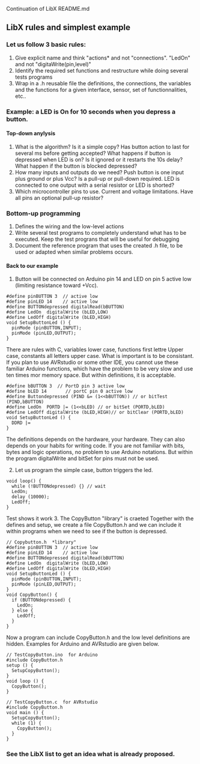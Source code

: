 Continuation of LibX README.md
## LibX rules and simplest example
### Let us follow 3 basic rules:
1. Give explicit name and think "actions* and not "connections". "LedOn" and not "digitaWrite(pin,level)"
2. Identify the required set functions and restructure while doing several tests programs
3. Wrap in a .h reusable file the definitions, the connections, the variables and the functions for a given interface, sensor, set of functionnalities, etc..

### Example: a LED is On for 10 seconds when you depress a button.
#### Top-down anylysis
1. What is the algorithm? Is it a simple copy? Has button action to last for several ms before getting accepted? What happens if button is depressed when LED is on? Is it ignored or it restarts the 10s delay? What happen if the button is blocked depressed?
2. How many inputs and outputs do we need? Push button is one input plus ground or plus Vcc? Is a pull-up or pull-down required. LED is connected to one output with a serial resistor or LED is shorted?
3. Which microcontroller pins to use. Current and voltage limitations. Have all pins an optional pull-up resistor?

### Bottom-up programming
1. Defines the wiring and the low-level actions
2. Write several test programs to completely understand what has to be executed. Keep the test prograns that will be useful for debugging
3. Document the reference program that uses the created .h file, to be used or adapted when similar problems occurs.

#### Back to our example
1. Button will be connected on Arduino pin 14 and LED on pin 5 active low (limiting resistance toward +Vcc).
```
#define pinBUTTON 3  // active low
#define pinLED 14    // active low
#define BUTTONdepressed digitalRead(bBUTTON)
#define LedOn  digitalWrite (bLED,LOW)
#define LedOff digitalWrite (bLED,HIGH)
void SetupButtonLed () {
  pinMode (pinBUTTON,INPUT);
  pinMode (pinLED,OUTPUT);
}
```
There are rules with C, variables lower case, functions first lettre Upper case, constants all letters upper case. What is important is to be consistant.
If you plan to use AVRstudio or some other IDE, you cannot use these familiar Arduino functions, which have the problem to be very slow and use ten times mor memory space. But within definitions, it is acceptable.
```
#define bBUTTON 3  // PortD pin 3 active low
#define bLED 14       // portC pin 0 active low
#define Buttondepressed (PIND &= (1<<bBUTTON)) // or bitTest (PIND,bBUTTON)
#define LedOn  PORTD |= (1<<bLED) // or bitSet (PORTD,bLED)
#define LedOff digitalWrite (bLED,HIGH)// or bitClear (PORTD,bLED)
void SetupButtonLed () {
  DDRD |=
}
```
The definitions depends on the hardware, your hardware. They can also depends on your habits for writing code. If you are not familiar with bits, bytes and logic operations, no problem to use Arduino notations. But within the program digitalWrite and bitSet for pins must not be used.

2. Let us program the simple case, button triggers the led.
```
void loop() {
  while (!BUTTONdepressed) {} // wait
  LedOn;
  delay (10000);
  LedOff;
}
```
Test shows it work
3. The CopyButton "library" is craeted
Together with the defines and setup, we create a file CopyButton.h and we can include it within programs when we need to see if the button is depressed.
```
// Copybutton.h  *library"
#define pinBUTTON 3  // active low
#define pinLED 14    // active low
#define BUTTONdepressed digitalRead(bBUTTON)
#define LedOn  digitalWrite (bLED,LOW)
#define LedOff digitalWrite (bLED,HIGH)
void SetupButtonLed () {
  pinMode (pinBUTTON,INPUT);
  pinMode (pinLED,OUTPUT);
}
void CopyButton() {
  if (BUTTONdepressed) {
    LedOn;
  } else {
    LedOff;
  }
}
```
Now a program can include CopyButton.h and the low level definitions are hidden. Examples for Arduino and AVRstudio are given below.
```
// TestCopyButton.ino  for Arduino
#include CopyButton.h
setup () {
  SetupCopyButton();
}
void loop () {
  CopyButton();
}

// TestCopyButton.c  for AVRstudio
#include CopyButton.h
void main () {
  SetupCopyButton();
  while (1) {
    CopyButton();
  }
}
```
### See the LibX list to get an idea what is already proposed.
